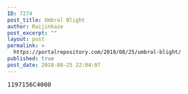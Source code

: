 ```yaml
---
ID: 7274
post_title: Umbral Blight
author: Raijinkaze
post_excerpt: ""
layout: post
permalink: >
  https://portalrepository.com/2018/08/25/umbral-blight/
published: true
post_date: 2018-08-25 22:04:07
---
```

<pre>1197156C4000</pre>